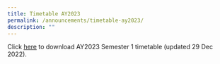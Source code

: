 ```yaml
---
title: Timetable AY2023
permalink: /announcements/timetable-ay2023/
description: ""
---
```

Click [here](/files/Announcements/AY2023_Sem1.pdf) to download AY2023 Semester 1 timetable (updated 29 Dec 2022).